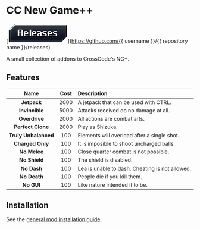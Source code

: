 # CC New Game++


[![go to the releases page](https://raw.githubusercontent.com/CCDirectLink/organization/master/assets/badges/releases@2x.png)](https://github.com/{{ username }}/{{ repository name }}/releases)


A small collection of addons to CrossCode's NG+.

## Features

| Name                 | Cost | Description                                            |
|:--------------------:|:----:|:------------------------------------------------------ |
| **Jetpack**          | 2000 | A jetpack that can be used with CTRL.                  |
| **Invincible**       | 5000 | Attacks received do no damage at all.                  |
| **Overdrive**        | 2000 | All actions are combat arts.                           |
| **Perfect Clone**    | 2000 | Play as Shizuka.                                       |
| **Truly Unbalanced** |  100 | Elements will overload after a single shot.            |
| **Charged Only**     |  100 | It is imposible to shoot uncharged balls.              |
| **No Melee**         |  100 | Close quarter combat is not possible.                  |
| **No Shield**        |  100 | The shield is disabled.                                |
| **No Dash**          |  100 | Lea is unable to dash. Cheating is not allowed.        |
| **No Death**         |  100 | People die if you kill them.                           |
| **No GUI**           |  100 | Like nature intended it to be.                         |


<!-- | **No Cheat**         |  100 | An addition truly worthy of a righteous Spheoromancer. | -->


## Installation

See the [general mod installation guide](https://github.com/dmitmel/crosscode.info/blob/master/docs/mods/installing-mods.md).